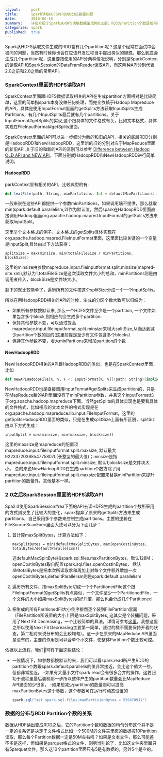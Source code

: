 ```yaml
---
layout:     post
title:      Spark读取HDFS时RDD的分区数量问题
date:       2018-06-10
summary:    详细介绍了Spark从HDFS读取数据生成RDD之后，RDD的Parition个数是如何决定的
categories: spark
published:  true
---
```




Spark从HDFS读取文件生成的RDD含有几个partition呢？这是个经常在面试中会被问的问题，当然有时候你也会在应该开发过程当中提出类似的疑惑。那么到底会生成几个partition呢，这里要按使用的API分两种情况说明，分别是SparkContext的读取API和SparkSession的DataFramReader读取API，而这两种API分别代表2.0之前和2.0之后的常用API。


### SparkContext里面的HDFS读取API
SparkContext里面跟HDFS数据读取相关的API在生成partition方面相对是比较简单，这里的简单指spark本身没做任何处理，而完全依赖于Hadoop Mapreduce的API，具体是使用InputFormat里面的getSplits方法获取InputSplits生成Partitions，有几个InputSplits最后就有几个partitions。关于InputFormat#getSplits的实现,这个跟具体的文件格式有关，比如文本格式，具体实现在FileInputFormat#getSplits里面。

SparkContext里面的API可以进一步细分为新的和旧的API，相关的底层RDD分别是HadoopRDD和NewHadoopRDD，这里新的旧的分别对应于MapReduce里面的新旧API,关于旧的和新的API的区别可以参考 [Difference  between Hadoop OLD API and NEW API](http://hadoopbeforestarting.blogspot.com/2012/12/difference-between-hadoop-old-api-and.html)。下面分别就HadoopRDD和NewHadoopRDD进行简单说明。


#### HadoopRDD

parkContext里有相关的API，比较典型的有:
```scala
def textFile(path: String, minPartitions: Int = defaultMinPartitions): RDD[String]
```
一般来说在这些API都提供一个参数minPartitions，如果调用端不提供，那么就取min(spark.default.parallelism,2)作为默认值，然后spark在HadoopRDD里面直接调用Hadoop里面org.apache.hadoop.mapred.InputFormat的getSplits方法来获取InputSplit。

这里举个文本格式的例子，文本格式的getSplits具体实现在org.apache.hadoop.mapred.FileInputFormat里面，这里面比较关键的一个变量是inputSplit,具体由以下方法获得：

```
splitSize = max(minsize, min(totalFileSize / minPartitions, blockSize))
```

这里的minsize由参数mapreduce.input.fileinputformat.split.minsize(mapred-site.xml),默认为1,totalFileSize是这次读取文件大小的总和，minPartitions则是由调用者传入，blockSize是文件块大小。

剩下的就比较简单了，遍历所有的文件按这个splitSize分成一个一个InputSplits。


所以在用HadoopRDD相关的API的时候，生成的分区个数大致可以归结为：
- 如果所有参数按默认来, 那么一个HDFS文件至少是一个partition, 一个文件如果包含多个block,则相应的会生成多个partition.
-  保持其他参数不变，可以通过提高mapreduce.input.fileinputformat.split.minsize来增大splitSize,从而达到减少partition个数的目的(这里前提是至少有文件包含多个blocks）
- 保持其他参数不变，增大minParitions来增加partition的个数


#### NewHadoopRDD

NewHadoopRDD相关的API跟HadoopRDD的类似，也是在SparkContext里面，比如
```scala
def newAPIHadoopFile[K, V, F <: InputFormat[K, V]](path: String)(implicit km: ClassTag[K], vm: ClassTag[V], fm: ClassTag[F]): RDD[(K, V)]
```

NewHadoopRDD也是直接调用InputFormat#getSplits来生成partition的，只是在MapReduce新的API里面没有了minPartitions参数，并且这个InputFormat位于org.apache.hadoop.mapreduce下面。当然getSplits的具体实现也是要看具体的文件格式，比如相应的文本文件的格式实现是在org.apache.hadoop.mapreduce.lib.input.FileInputFormat，这里的getSplitsHadoopRDD里面的类似，只是在生成splitSize上面有所区别，splitSiz由以下方式生成：


```
inputSplit = max(minsize, min(maxsize, blocksize))
```
这里的maxsize是mapreduce的配置项 mapreduce.input.fileinputformat.split.maxsize, 默认最大9223372036854775807L(长整型的最大值)；minsize是指mapreduce.input.fileinputformat.split.minsize, 默认1;blocksize是文件块大小。
总的来说NewHadoopRDD在生成partition个数方除了用mapreduce.input.fileinputformat.split.maxsize配置来替换minPartition来提升partition的数量外，其他基本一样。




### 2.0之后SparkSession里面的HDFS读取API

Spa2.0使用SparkSession#rea下面的API去读HDFS生成的partition个数所采用的方式则发生了比较大的变化，spark抛弃了原来的getSplits方法来生成partitions，自己采用多个参数来控制生成partitions。主要的逻辑在FileSourceScanExec里面大致可以分为下面几步：


1. 首计算maxSplitBytes，计算方法如下：
    ```
    maxSplitBytes = min(defaultMaxSplitBytes, max(openCostInBytes, totalBytes/defaultParallelism))
    ```

    这defaultMaxSplitByte指spark.sql.files.maxPartitionBytes，默认128M；openCostInBytes取自配置spark.sql.files.openCostInBytes， 默认4MtotalBytes是把本次所读取求和再加上对每个文件额外增加一次openCostInBytes;defaultParallelism则是spark.default.parallelism

2. 遍历所有文件，按maxSplitByte切成一个个PartitionedFile这个跟FileInputFormat的getSplits有点类似，一个文件至少一个PartitionedFile，一个文件的大小如果maxSplitBytes的好几倍，那么也会分成几个Partitioned
3. 把生成的所有ParitionedFil大小倒序排然逐个装到FilePartition里面（FilePartition所设置的大小上限是maxSplitBytes, 这其实是个装桶问题，采用了Next Fit Decreasing，一个比较简单的算法，详情可参考[这里](http://personal.morris.umn.edu/~mcquarrb/teachingarchive/M1001/Resources/BinPacking.html)，我想这里之所以使用Next Fit Decreasing主要第一简单，装过的桶不需要保持开着的状态，第二相对来说分布的会比较均匀）。这一步在原来的MapReduce API里面是没有的，主要的作用是可以合单个小文件，使整体Partition个数比较可控。


依据以上流程，我们可有下面这些结论：

- 一般情况下，如参数都按默认的来，我们可以看spark.read所产生RDD的partition个数跟spark.default.parallelis的值非常接近，会比这个值大一些，但都非常接近。
-如果有大量小文件spark.read会有很多合并的操作，这要归功于流程里最后装桶那一步所以整体产生的partition数量会比MapReduce API里面的少很多。
-如果想减少partition的数量则可以提高maxParitionBytes这个参数，这个参数可在运行时动态设置的
    ```scala
    spark.sql("set spark.sql.files.maxPartitionBytes = 536870912")
    ```





### 数据的分布与RDD Partition个数的关系
数据从HDF读出变成RDD之后，它的Partition个数和数据的均匀分布这个并不是一定的关系还是决定于文件格式比如一个500M的文件夹里面的数据按10Partition读取，那么每个Partition数据一定是50M左右吗？如果是文本文件，那么可能差不多是这样，但如果是parquet格式的文件，则另当别论了，比如这文件夹里面只有5parquet文件，那么这10个partition里面只有5是有数据的，另外5个是空的。



